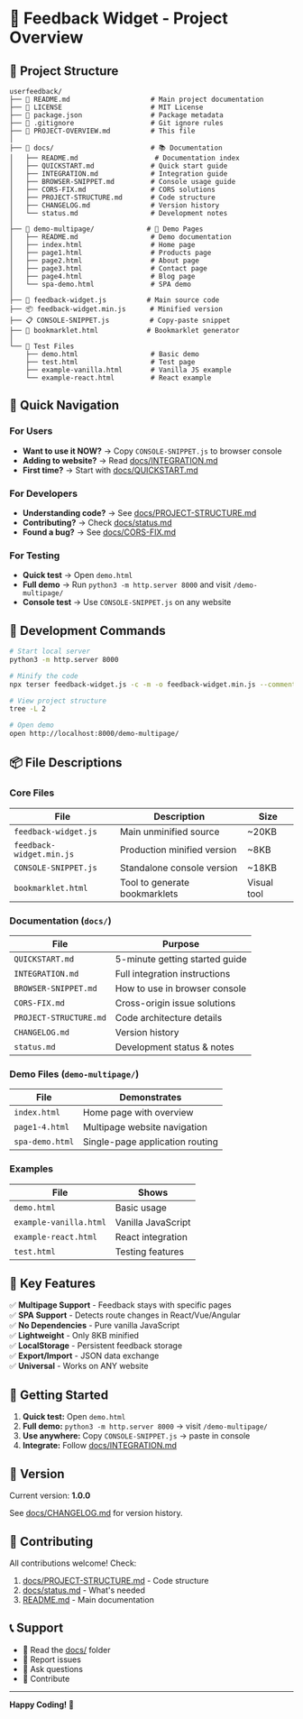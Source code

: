 # 📁 Feedback Widget - Project Overview

## 🎯 Project Structure

```
userfeedback/
├── 📄 README.md                    # Main project documentation
├── 📄 LICENSE                      # MIT License
├── 📄 package.json                 # Package metadata
├── 📄 .gitignore                   # Git ignore rules
├── 📄 PROJECT-OVERVIEW.md          # This file
│
├── 📂 docs/                        # 📚 Documentation
│   ├── README.md                   # Documentation index
│   ├── QUICKSTART.md              # Quick start guide
│   ├── INTEGRATION.md             # Integration guide
│   ├── BROWSER-SNIPPET.md         # Console usage guide
│   ├── CORS-FIX.md                # CORS solutions
│   ├── PROJECT-STRUCTURE.md       # Code structure
│   ├── CHANGELOG.md               # Version history
│   └── status.md                  # Development notes
│
├── 📂 demo-multipage/             # 🎨 Demo Pages
│   ├── README.md                  # Demo documentation
│   ├── index.html                 # Home page
│   ├── page1.html                 # Products page
│   ├── page2.html                 # About page
│   ├── page3.html                 # Contact page
│   ├── page4.html                 # Blog page
│   └── spa-demo.html              # SPA demo
│
├── 🎯 feedback-widget.js          # Main source code
├── 📦 feedback-widget.min.js      # Minified version
├── 📋 CONSOLE-SNIPPET.js          # Copy-paste snippet
├── 🔖 bookmarklet.html            # Bookmarklet generator
│
└── 🧪 Test Files
    ├── demo.html                  # Basic demo
    ├── test.html                  # Test page
    ├── example-vanilla.html       # Vanilla JS example
    └── example-react.html         # React example
```

## 🎯 Quick Navigation

### For Users
- **Want to use it NOW?** → Copy `CONSOLE-SNIPPET.js` to browser console
- **Adding to website?** → Read [docs/INTEGRATION.md](docs/INTEGRATION.md)
- **First time?** → Start with [docs/QUICKSTART.md](docs/QUICKSTART.md)

### For Developers
- **Understanding code?** → See [docs/PROJECT-STRUCTURE.md](docs/PROJECT-STRUCTURE.md)
- **Contributing?** → Check [docs/status.md](docs/status.md)
- **Found a bug?** → See [docs/CORS-FIX.md](docs/CORS-FIX.md)

### For Testing
- **Quick test** → Open `demo.html`
- **Full demo** → Run `python3 -m http.server 8000` and visit `/demo-multipage/`
- **Console test** → Use `CONSOLE-SNIPPET.js` on any website

## 🔧 Development Commands

```bash
# Start local server
python3 -m http.server 8000

# Minify the code
npx terser feedback-widget.js -c -m -o feedback-widget.min.js --comments "/^!/"

# View project structure
tree -L 2

# Open demo
open http://localhost:8000/demo-multipage/
```

## 📦 File Descriptions

### Core Files
| File | Description | Size |
|------|-------------|------|
| `feedback-widget.js` | Main unminified source | ~20KB |
| `feedback-widget.min.js` | Production minified version | ~8KB |
| `CONSOLE-SNIPPET.js` | Standalone console version | ~18KB |
| `bookmarklet.html` | Tool to generate bookmarklets | Visual tool |

### Documentation (`docs/`)
| File | Purpose |
|------|---------|
| `QUICKSTART.md` | 5-minute getting started guide |
| `INTEGRATION.md` | Full integration instructions |
| `BROWSER-SNIPPET.md` | How to use in browser console |
| `CORS-FIX.md` | Cross-origin issue solutions |
| `PROJECT-STRUCTURE.md` | Code architecture details |
| `CHANGELOG.md` | Version history |
| `status.md` | Development status & notes |

### Demo Files (`demo-multipage/`)
| File | Demonstrates |
|------|-------------|
| `index.html` | Home page with overview |
| `page1-4.html` | Multipage website navigation |
| `spa-demo.html` | Single-page application routing |

### Examples
| File | Shows |
|------|-------|
| `demo.html` | Basic usage |
| `example-vanilla.html` | Vanilla JavaScript |
| `example-react.html` | React integration |
| `test.html` | Testing features |

## 🎯 Key Features

✅ **Multipage Support** - Feedback stays with specific pages  
✅ **SPA Support** - Detects route changes in React/Vue/Angular  
✅ **No Dependencies** - Pure vanilla JavaScript  
✅ **Lightweight** - Only 8KB minified  
✅ **LocalStorage** - Persistent feedback storage  
✅ **Export/Import** - JSON data exchange  
✅ **Universal** - Works on ANY website  

## 🚀 Getting Started

1. **Quick test:** Open `demo.html`
2. **Full demo:** `python3 -m http.server 8000` → visit `/demo-multipage/`
3. **Use anywhere:** Copy `CONSOLE-SNIPPET.js` → paste in console
4. **Integrate:** Follow [docs/INTEGRATION.md](docs/INTEGRATION.md)

## 📝 Version

Current version: **1.0.0**

See [docs/CHANGELOG.md](docs/CHANGELOG.md) for version history.

## 🤝 Contributing

All contributions welcome! Check:
1. [docs/PROJECT-STRUCTURE.md](docs/PROJECT-STRUCTURE.md) - Code structure
2. [docs/status.md](docs/status.md) - What's needed
3. [README.md](README.md) - Main documentation

## 📞 Support

- 📖 Read the [docs/](docs/) folder
- 🐛 Report issues
- 💬 Ask questions
- 🤝 Contribute

---

**Happy Coding! 🚀**
